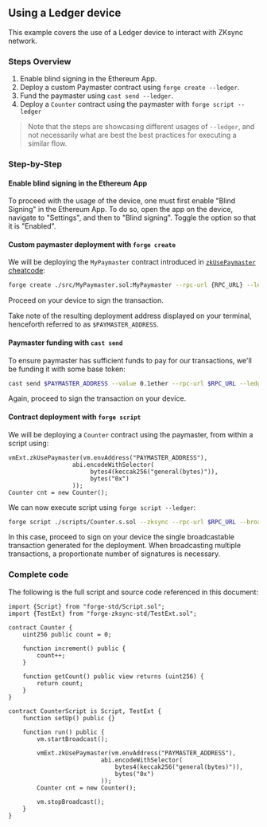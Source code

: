 ## Using a Ledger device 

This example covers the use of a Ledger device to interact with ZKsync network.

### Steps Overview

1. Enable blind signing in the Ethereum App.
2. Deploy a custom Paymaster contract using `forge create --ledger`.
3. Fund the paymaster using `cast send --ledger`.
4. Deploy a `Counter` contract using the paymaster with `forge script --ledger`

> Note that the steps are showcasing different usages of `--ledger`, and not necessarily what are best the best practices for executing a similar flow.

### Step-by-Step

#### Enable blind signing in the Ethereum App
To proceed with the usage of the device, one must first enable "Blind Signing" in the Ethereum App.
To do so, open the app on the device, navigate to "Settings", and then to "Blind signing". Toggle the option so that it is "Enabled".

#### Custom paymaster deployment with `forge create`
We will be deploying the `MyPaymaster` contract introduced in [`zkUsePaymaster` cheatcode](../../cheatcodes/zk-use-paymaster.md):

```sh
forge create ./src/MyPaymaster.sol:MyPaymaster --rpc-url {RPC_URL} --ledger --zksync
```

Proceed on your device to sign the transaction.

Take note of the resulting deployment address displayed on your terminal, henceforth referred to as `$PAYMASTER_ADDRESS`.

#### Paymaster funding with `cast send`
To ensure paymaster has sufficient funds to pay for our transactions, we'll be funding it with some base token:

```sh
cast send $PAYMASTER_ADDRESS --value 0.1ether --rpc-url $RPC_URL --ledger
```

Again, proceed to sign the transaction on your device.

#### Contract deployment with `forge script`

We will be deploying a `Counter` contract using the paymaster, from within a script using:

```solidity
vmExt.zkUsePaymaster(vm.envAddress("PAYMASTER_ADDRESS"),
                  abi.encodeWithSelector(
                       bytes4(keccak256("general(bytes)")),
                       bytes("0x")
                  ));
Counter cnt = new Counter();
```

We can now execute script using `forge script --ledger`:
```sh
forge script ./scripts/Counter.s.sol --zksync --rpc-url $RPC_URL --broadcast --slow --ledger
```

In this case, proceed to sign on your device the single broadcastable transaction generated for the deployment.
When broadcasting multiple transactions, a proportionate number of signatures is necessary.

### Complete code

The following is the full script and source code referenced in this document:

```solidity
import {Script} from "forge-std/Script.sol";
import {TestExt} from "forge-zksync-std/TestExt.sol";

contract Counter {
    uint256 public count = 0;

    function increment() public {
        count++;
    }

    function getCount() public view returns (uint256) {
        return count;
    }
}

contract CounterScript is Script, TestExt {
    function setUp() public {}

    function run() public {
        vm.startBroadcast();

        vmExt.zkUsePaymaster(vm.envAddress("PAYMASTER_ADDRESS"),
                          abi.encodeWithSelector(
                              bytes4(keccak256("general(bytes)")),
                              bytes("0x")
                          ));
        Counter cnt = new Counter();

        vm.stopBroadcast();
    }
}
```

